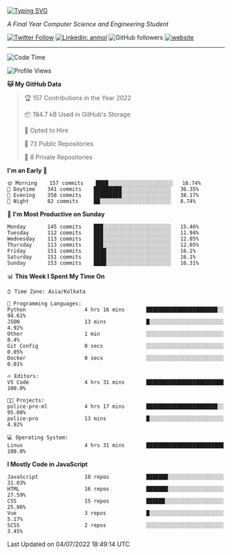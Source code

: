 [![Typing SVG](https://readme-typing-svg.herokuapp.com?lines=HI%2C+I'm+Tonal;I'm+a+MEVN+Stack+Developer)](https://git.io/typing-svg)

<p><em>A Final Year Computer Science and Engineering Student</em></p>

[![Twitter Follow](https://img.shields.io/twitter/follow/tonalmathew?style=flat)](https://twitter.com/intent/follow?screen_name=tonalmathew)
[![Linkedin: anmol](https://img.shields.io/badge/tonal-mathew?style=flat-square&logo=Linkedin&logoColor=white&link=https://www.linkedin.com/in/tonal-mathew/)](https://www.linkedin.com/in/tonal-mathew/)
![GitHub followers](https://img.shields.io/github/followers/tonalmathew?label=Follow&style=social)
[![website](https://img.shields.io/badge/Website-46a2f1.svg?&style=flat-square&logo=Google-Chrome&logoColor=white&link=http://tonalmathew.github.io/)](http://tonalmathew.github.io/)

---
<!--START_SECTION:waka-->
![Code Time](http://img.shields.io/badge/Code%20Time-0%20secs-blue)

![Profile Views](http://img.shields.io/badge/Profile%20Views-1-blue)

**🐱 My GitHub Data** 

> 🏆 157 Contributions in the Year 2022
 > 
> 📦 194.7 kB Used in GitHub's Storage 
 > 
> 💼 Opted to Hire
 > 
> 📜 73 Public Repositories 
 > 
> 🔑 8 Private Repositories  
 > 
**I'm an Early 🐤** 

```text
🌞 Morning    157 commits    ████░░░░░░░░░░░░░░░░░░░░░   16.74% 
🌆 Daytime    341 commits    █████████░░░░░░░░░░░░░░░░   36.35% 
🌃 Evening    358 commits    █████████░░░░░░░░░░░░░░░░   38.17% 
🌙 Night      82 commits     ██░░░░░░░░░░░░░░░░░░░░░░░   8.74%

```
📅 **I'm Most Productive on Sunday** 

```text
Monday       145 commits    ███░░░░░░░░░░░░░░░░░░░░░░   15.46% 
Tuesday      112 commits    ███░░░░░░░░░░░░░░░░░░░░░░   11.94% 
Wednesday    113 commits    ███░░░░░░░░░░░░░░░░░░░░░░   12.05% 
Thursday     113 commits    ███░░░░░░░░░░░░░░░░░░░░░░   12.05% 
Friday       151 commits    ████░░░░░░░░░░░░░░░░░░░░░   16.1% 
Saturday     151 commits    ████░░░░░░░░░░░░░░░░░░░░░   16.1% 
Sunday       153 commits    ████░░░░░░░░░░░░░░░░░░░░░   16.31%

```


📊 **This Week I Spent My Time On** 

```text
⌚︎ Time Zone: Asia/Kolkata

💬 Programming Languages: 
Python                   4 hrs 16 mins       ███████████████████████░░   94.61% 
JSON                     13 mins             █░░░░░░░░░░░░░░░░░░░░░░░░   4.92% 
Other                    1 min               ░░░░░░░░░░░░░░░░░░░░░░░░░   0.4% 
Git Config               0 secs              ░░░░░░░░░░░░░░░░░░░░░░░░░   0.05% 
Docker                   0 secs              ░░░░░░░░░░░░░░░░░░░░░░░░░   0.01%

🔥 Editors: 
VS Code                  4 hrs 31 mins       █████████████████████████   100.0%

🐱‍💻 Projects: 
police-pro-ml            4 hrs 17 mins       ███████████████████████░░   95.08% 
police-pro               13 mins             █░░░░░░░░░░░░░░░░░░░░░░░░   4.92%

💻 Operating System: 
Linux                    4 hrs 31 mins       █████████████████████████   100.0%

```

**I Mostly Code in JavaScript** 

```text
JavaScript               18 repos            ███████░░░░░░░░░░░░░░░░░░   31.03% 
HTML                     16 repos            ███████░░░░░░░░░░░░░░░░░░   27.59% 
CSS                      15 repos            ██████░░░░░░░░░░░░░░░░░░░   25.86% 
Vue                      3 repos             █░░░░░░░░░░░░░░░░░░░░░░░░   5.17% 
SCSS                     2 repos             ░░░░░░░░░░░░░░░░░░░░░░░░░   3.45%

```



 Last Updated on 04/07/2022 18:49:14 UTC
<!--END_SECTION:waka-->
